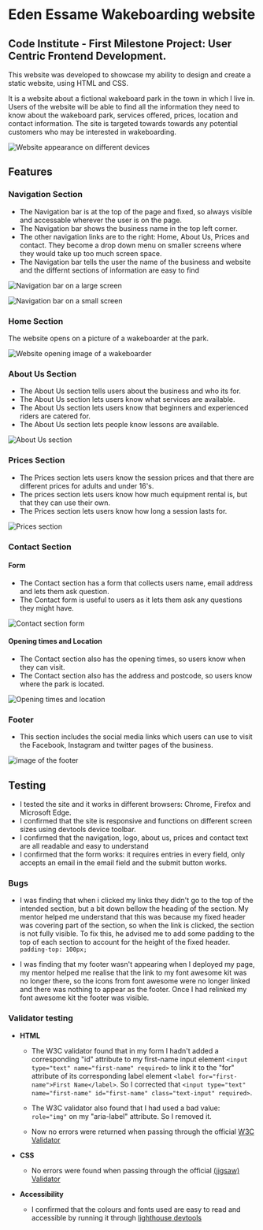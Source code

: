 # Eden Essame Wakeboarding website

## Code Institute - First Milestone Project: User Centric Frontend Development.

This website was developed to showcase my ability to design and create a static website, using HTML and CSS.

It is a website about a fictional wakeboard park in the town in which I live in. Users of the website will be able to find all the information they need to know about the wakeboard park, services offered, prices, location and contact information. The site is targeted towards towards any potential customers who may be interested in wakeboarding.

![Website appearance on different devices](./readme-assets/wakeboard-website-screensizes.png)

## Features

### Navigation Section

* The Navigation bar is at the top of the page and fixed, so always visible and accessable wherever the user is on the page.
* The Navigation bar shows the business name in the top left corner.
* The other navigation links are to the right: Home, About Us, Prices and contact. They become a drop down menu on smaller screens where they would take up too much screen space.
* The Navigation bar tells the user the name of the business and website and the differnt sections of information are easy to find

![Navigation bar on a large screen](./readme-assets/Navigation-bar.png)

![Navigation bar on a small screen](./readme-assets/Navigation-bar-mobile.png)

### Home Section

The website opens on a picture of a wakeboarder at the park.

![Website opening image of a wakeboarder](./readme-assets/Wakeboarder-image-readme.png)

### About Us Section

* The About Us section tells users about the business and who its for.
* The About Us section lets users know what services are available.
* The About Us section lets users know that beginners and experienced riders are catered for.
* The About Us section lets people know lessons are available.

![About Us section](./readme-assets/About-us.png)

### Prices Section

* The Prices section lets users know the session prices and that there are different prices for adults and under 16's.
* The prices section lets users know how much equipment rental is, but that they can use their own.
* The Prices section lets users know how long a session lasts for.

![Prices section](./readme-assets/Prices.png)

### Contact Section 

#### Form

* The Contact section has a form that collects users name, email address and lets them ask question.
* The Contact form is useful to users as it lets them ask any questions they might have.

![Contact section form](./readme-assets/Contact-form.png)

#### Opening times and Location

* The Contact section also has the opening times, so users know when they can visit.
* The Contact section also has the address and postcode, so users know where the park is located.

![Opening times and location](./readme-assets/Opening-times-and-location.png)

### Footer

* This section includes the social media links which users can use to visit the Facebook, Instagram and twitter pages of the business.

![image of the footer](./readme-assets/Footer.png) 

## Testing

* I tested the site and it works in different browsers: Chrome, Firefox and Microsoft Edge.
* I confirmed that the site is responsive and functions on different screen sizes using devtools device toolbar.
* I confirmed that the navigation, logo, about us, prices and contact text are all readable and easy to understand
* I confirmed that the form works: it requires entries in every field, only accepts an email in the email field and the submit button works.

### Bugs

* I was finding that when i clicked my links they didn't go to the top of the intended section, but a bit down bellow the heading of the section. My mentor helped me understand that this was because my fixed header was covering part of the section, so when the link is clicked, the section is not fully visible. To fix this, he advised me to add some padding to the top of each section to account for the height of the fixed header. `padding-top: 100px;`

* I was finding that my footer wasn't appearing when I deployed my page, my mentor helped me realise that the link to my font awesome kit was no longer there, so the icons from font awesome were no longer linked and there was nothing to appear as the footer. Once I had relinked my font awesome kit the footer was visible. 

### Validator testing

* **HTML** 
  * The W3C validator found that in my form I hadn't added a corresponding "id" attribute to my first-name input element `<input type="text" name="first-name" required>` to link it to the "for" attribute of its corresponding label element `<label for="first-name">First Name</label>`. So I corrected that `<input type="text" name="first-name" id="first-name" class="text-input" required>`. 

  * The W3C validator also found that I had used a bad value: `role="img"` on my "aria-label" attribute. So I removed it.

  * Now no errors were returned when passing through the official [W3C Validator](./readme-assets/HTML-validator.png)

* **CSS**
  * No errors were found when passing through the official [(jigsaw) Validator](./readme-assets/CSS-validator.png)

* **Accessibility**   
  * I confirmed that the colours and fonts used are easy to read and accessible by running it through [lighthouse devtools](./readme-assets/Lighthouse.png)







